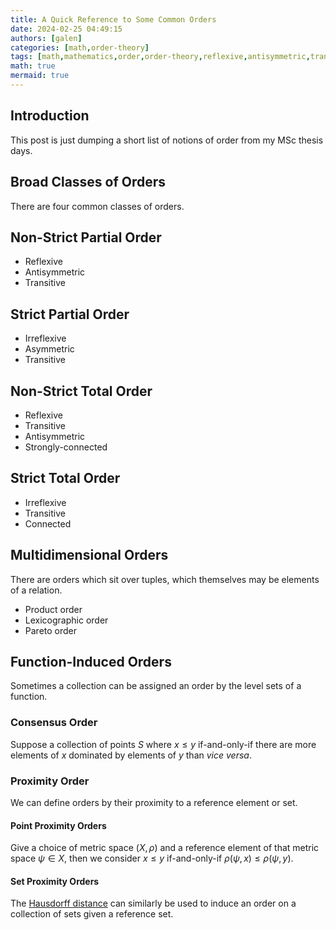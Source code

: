 ```yaml
---
title: A Quick Reference to Some Common Orders
date: 2024-02-25 04:49:15
authors: [galen]
categories: [math,order-theory]
tags: [math,mathematics,order,order-theory,reflexive,antisymmetric,transitive,irreflextive,asymmetric,strongly-connected,connected,product-order,pareto-order,lexicographic-order,function-induced-order,consensus-order,magnitude,proximity-order,hausdorff-distance]
math: true
mermaid: true
---
```


## Introduction
This post is just dumping a short list of notions of order from my MSc thesis days.

## Broad Classes of Orders

There are four common classes of orders.

## Non-Strict Partial Order
- Reflexive
- Antisymmetric
- Transitive


## Strict Partial Order
- Irreflexive
- Asymmetric
- Transitive

## Non-Strict Total Order
- Reflexive
- Transitive
- Antisymmetric
- Strongly-connected

## Strict Total Order
- Irreflexive
- Transitive
- Connected

## Multidimensional Orders

There are orders which sit over tuples, which themselves may be elements of a relation.

- Product order
- Lexicographic order
- Pareto order


## Function-Induced Orders

Sometimes a collection can be assigned an order by the level sets of a function.

### Consensus Order

Suppose a collection of points $S$ where $x \leq y$ if-and-only-if there are more elements of $x$ dominated by elements of $y$ than *vice versa*.

### Proximity Order

We can define orders by their proximity to a reference element or set.

#### Point Proximity Orders
Give a choice of metric space $(X, \rho)$ and a reference element of that metric space $\psi \in X$, then we consider $x \leq y$ if-and-only-if $\rho(\psi, x) \leq \rho(\psi, y)$.

#### Set Proximity Orders

The [Hausdorff distance](https://en.wikipedia.org/wiki/Hausdorff_distance) can similarly be used to induce an order on a collection of sets given a reference set.
